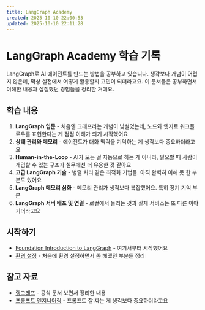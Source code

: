 ```yaml
---
title: LangGraph Academy
created: 2025-10-10 22:00:53
updated: 2025-10-10 22:11:28
---
```


# LangGraph Academy 학습 기록

LangGraph로 AI 에이전트를 만드는 방법을 공부하고 있습니다. 생각보다 개념이 어렵지 않은데, 막상 실전에서 어떻게 활용할지 고민이 되더라고요. 이 문서들은 공부하면서 이해한 내용과 삽질했던 경험들을 정리한 거예요.

## 학습 내용

1. **LangGraph 입문** - 처음엔 그래프라는 개념이 낯설었는데, 노드와 엣지로 워크플로우를 표현한다는 게 점점 이해가 되기 시작했어요
2. **상태 관리와 메모리** - 에이전트가 대화 맥락을 기억하는 게 생각보다 중요하더라고요
3. **Human-in-the-Loop** - AI가 모든 걸 자동으로 하는 게 아니라, 필요할 때 사람이 개입할 수 있는 구조가 실무에선 더 유용한 것 같아요
4. **고급 LangGraph 기술** - 병렬 처리 같은 최적화 기법들. 아직 완벽히 이해 못 한 부분도 있어요
5. **LangGraph 메모리 심화** - 메모리 관리가 생각보다 복잡했어요. 특히 장기 기억 부분
6. **LangGraph 서버 배포 및 연결** - 로컬에서 돌리는 것과 실제 서비스는 또 다른 이야기더라고요

## 시작하기

- [Foundation Introduction to LangGraph](Foundation%20Introduction%20to%20LangGraph.md) - 여기서부터 시작했어요
- [환경 설정](환경%20설정.md) - 처음에 환경 설정하면서 좀 헤맸던 부분들 정리

## 참고 자료

- [랭그래프](랭그래프/LangGraph.md) - 공식 문서 보면서 정리한 내용
- [프롬프트 엔지니어링](프롬프트%20엔지니어링/index.md) - 프롬프트 잘 짜는 게 생각보다 중요하더라고요
